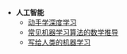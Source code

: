 * **人工智能**
    *   [动手学深度学习](/algorithms/ai/d2l/)
    *   [常见机器学习算法的数学推导](/algorithms/ai/ai_math/)
    *   [写给人类的机器学习](/algorithms/ai/Machine_Learning_for_Humans/README.md)
    